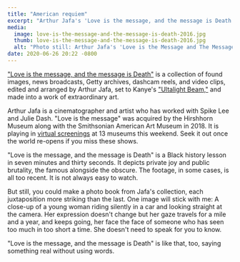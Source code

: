 ```yaml
---
title: "American requiem"
excerpt: "Arthur Jafa's 'Love is the message, and the message is Death' is an extraordinary piece of video art."
media:
  image: love-is-the-message-and-the-message-is-death-2016.jpg
  thumb: love-is-the-message-and-the-message-is-death-2016.jpg
  alt: "Photo still: Arthur Jafa's 'Love is the Message and The Message is Death'"
date: 2020-06-26 20:22 -0800
---
```


["Love is the message, and the message is Death"](https://www.moca.org/program/arthur-jafa-love-is-the-message-the-message-is-death) is a collection of found images, news broadcasts, Getty archives, dashcam reels, and video clips, edited and arranged by Arthur Jafa, set to Kanye's ["Ultalight Beam,"](https://www.youtube.com/watch?v=6oHdAA3AqnE) and made into a work of extraordinary art.

Arthur Jafa is a cinematographer and artist who has worked with Spike Lee and Julie Dash. "Love is the message" was acquired by the Hirshhorn Museum along with the Smithsonian American Art Museum in 2018. It is playing in [virtual screenings](https://hirshhorn.si.edu/news/press-release/love-is-the-message-the-message-is-death-streamed-june-26-28/) at 13 museums this weekend. Seek it out once the world re-opens if you miss these shows.

"Love is the message, and the message is Death" is a Black history lesson in seven minutes and thirty seconds. It depicts private joy and public brutality, the famous alongside the obscure. The footage, in some cases, is all too recent. It is not always easy to watch.

But still, you could make a photo book from Jafa's collection, each juxtaposition more striking than the last. One image will stick with me: A close-up of a young woman riding silently in a car and looking straight at the camera. Her expression doesn't change but her gaze travels for a mile and a year, and keeps going, her face the face of someone who has seen too much in too short a time. She doesn't need to speak for you to know.

"Love is the message, and the message is Death" is like that, too, saying something real without using words.
